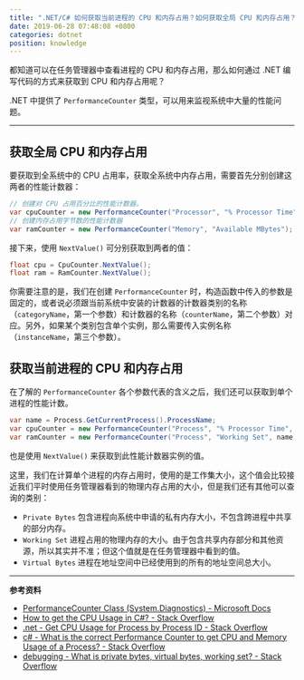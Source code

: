 ```yaml
---
title: ".NET/C# 如何获取当前进程的 CPU 和内存占用？如何获取全局 CPU 和内存占用？"
date: 2019-06-28 07:48:08 +0800
categories: dotnet
position: knowledge
---
```


都知道可以在任务管理器中查看进程的 CPU 和内存占用，那么如何通过 .NET 编写代码的方式来获取到 CPU 和内存占用呢？

.NET 中提供了 `PerformanceCounter` 类型，可以用来监视系统中大量的性能问题。

---

<div id="toc"></div>

## 获取全局 CPU 和内存占用

要获取到全系统中的 CPU 占用率，获取全系统中内存占用，需要首先分别创建这两者的性能计数器：

```csharp
// 创建对 CPU 占用百分比的性能计数器。
var cpuCounter = new PerformanceCounter("Processor", "% Processor Time", "_Total");
// 创建内存占用字节数的性能计数器
var ramCounter = new PerformanceCounter("Memory", "Available MBytes");
```

接下来，使用 `NextValue()` 可分别获取到两者的值：

```csharp
float cpu = CpuCounter.NextValue();
float ram = RamCounter.NextValue();
```

你需要注意的是，我们在创建 `PerformanceCounter` 时，构造函数中传入的参数是固定的，或者说必须跟当前系统中安装的计数器的计数器类别的名称（`categoryName`，第一个参数）和计数器的名称（`counterName`，第二个参数）对应。另外，如果某个类别包含单个实例，那么需要传入实例名称（`instanceName`，第三个参数）。

## 获取当前进程的 CPU 和内存占用

在了解的 `PerformanceCounter` 各个参数代表的含义之后，我们还可以获取到单个进程的性能计数。

```csharp
var name = Process.GetCurrentProcess().ProcessName;
var cpuCounter = new PerformanceCounter("Process", "% Processor Time", name);
var ramCounter = new PerformanceCounter("Process", "Working Set", name);
```

也是使用 `NextValue()` 来获取到此性能计数器实例的值。

这里，我们在计算单个进程的内存占用时，使用的是工作集大小，这个值会比较接近我们平时使用任务管理器看到的物理内存占用的大小，但是我们还有其他可以查询的类别：

- `Private Bytes`
    包含进程向系统中申请的私有内存大小，不包含跨进程中共享的部分内存。
- `Working Set`
    进程占用的物理内存的大小。由于包含共享内存部分和其他资源，所以其实并不准；但这个值就是在任务管理器中看到的值。
- `Virtual Bytes`
    进程在地址空间中已经使用到的所有的地址空间总大小。

---

**参考资料**

- [PerformanceCounter Class (System.Diagnostics) - Microsoft Docs](https://docs.microsoft.com/zh-cn/dotnet/api/system.diagnostics.performancecounter)
- [How to get the CPU Usage in C#? - Stack Overflow](https://stackoverflow.com/a/278088/6233938)
- [.net - Get CPU Usage for Process by Process ID - Stack Overflow](https://stackoverflow.com/q/14802787/6233938)
- [c# - What is the correct Performance Counter to get CPU and Memory Usage of a Process? - Stack Overflow](https://stackoverflow.com/a/4680030/6233938)
- [debugging - What is private bytes, virtual bytes, working set? - Stack Overflow](https://stackoverflow.com/q/1984186/6233938)
